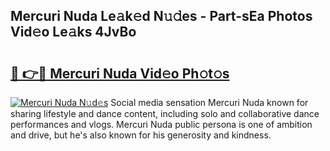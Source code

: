 ## Mercuri Nuda Le𝚊k𝚎d N𝚞𝚍es - Part-sEa Photos Vid𝚎o Le𝚊ks 4JvBo

# <h2><a href="http://fbg5fu.evod.top/?m=Mercuri+Nuda">🔗 👉🔴 Mercuri Nuda Vid𝚎o Ph𝚘t𝚘s</a></h2>

[![Mercuri Nuda N𝚞d𝚎s](https://i.imgur.com/8V9OHl7.gif)](http://fbg5fu.evod.top/?m=Mercuri+Nuda)
Social media sensation Mercuri Nuda known for sharing lifestyle and dance content, including solo and collaborative dance performances and vlogs. Mercuri Nuda public persona is one of ambition and drive, but he's also known for his generosity and kindness. 
